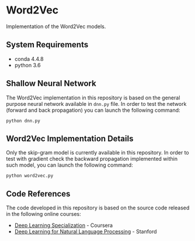 # Word2Vec
Implementation of the Word2Vec models.

## System Requirements

* conda 4.4.8
* python 3.6

## Shallow Neural Network
The Word2Vec implementation in this repository is based on the general purpose neural network available in `dnn.py` file. In order to test the network (forward and back propagation) you can launch the following command:

```
python dnn.py
```

## Word2Vec Implementation Details
Only the skip-gram model is currently available in this repository. In order to test with gradient check the backward propagation implemented within such model, you can launch the following command:

```
python word2vec.py
```

## Code References
The code developed in this repository is based on the source code released in the following online courses:
* [Deep Learning Specialization](https://www.coursera.org/specializations/deep-learning) - Coursera
* [Deep Learning for Natural Language Processing](http://cs224d.stanford.edu/) - Stanford

